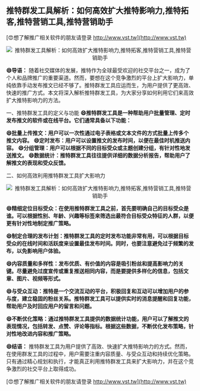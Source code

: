 ## **推特群发工具解析：如何高效扩大推特影响力,推特拓客,推特营销工具,推特营销助手**

[😍想了解推广相关软件的朋友请登录 http://www.vst.tw](http://www.vst.tw)

 <center><img src="https://vst.tw/MP4/tuiguang/png/6.png" alt="推特群发工具解析：如何高效扩大推特影响力,推特拓客,推特营销工具,推特营销助手"></center>

**😄导语：**
随着社交媒体的发展，推特作为全球最受欢迎的社交平台之一，成为了个人和品牌推广的重要渠道。然而，要想在这个竞争激烈的平台上扩大影响力，单纯依靠手动发布推文已经不够了。推特群发工具应运而生，为用户提供了更高效、快速的推广方式。本文将深入解析推特群发工具，为大家分享如何利用它们来高效扩大推特影响力的方法。

一、推特群发工具的定义与功能
**😄推特群发工具是一种帮助用户批量管理、定时发布推文的软件或在线平台。它们通常具备以下功能：**

**😄批量上传推文：用户可以一次性通过电子表格或文本文件的方式批量上传多个推文内容。**
**😄定时发布：用户可以设置推文的发布时间，以便在最佳时机推送内容。**
**😄分组管理：用户可以根据不同的目标受众或主题创建分组，有针对性地发送推文。**
**😄数据统计：推特群发工具往往提供详细的数据分析报告，帮助用户了解推文的表现和受众反馈。**

二、如何高效利用推特群发工具扩大影响力

 <center><img src="https://vst.tw/MP4/tuiguang/png/4.png" alt="推特群发工具解析：如何高效扩大推特影响力,推特拓客,推特营销工具,推特营销助手"></center>

**😄精细定位目标受众：在使用推特群发工具之前，首先要明确自己的目标受众是谁。可以根据性别、年龄、兴趣等标签来筛选出最符合目标受众特征的人群，以便更有针对性地制定推广策略。**

**😄制定合理的发布计划：推特群发工具的定时发布功能非常有用，可以根据目标受众的在线时间和活跃度来设置最佳发布时间。同时，也要注意避免过于频繁的发布，以免影响用户体验。**

**😄内容质量和多样性：发布优质、有价值的内容是吸引粉丝和提高影响力的关键。尽量避免过度宣传或重复推送相同内容，而是要提供多样化的信息，包括文章、图片、视频等形式。**

**😄与受众互动：推特是一个交流互动的平台，积极回复和互动可以增加用户的参与度，建立稳固的粉丝关系。推特群发工具可以提供实时的消息提醒和回复功能，帮助用户及时回应用户的留言和问题。**

**😄不断优化策略：通过推特群发工具提供的数据统计功能，用户可以了解推文的表现情况，包括转发、点赞、评论等指标。根据这些数据，不断优化发布策略，针对性地改进内容和推广策略。**

**😄结语：**
推特群发工具为用户提供了高效、快速扩大推特影响力的方式。然而，在使用群发工具的过程中，用户需要注重内容质量、与受众互动和持续优化策略。只有通过精心规划和执行，才能真正利用推特群发工具来扩大影响力，并在这个竞争激烈的社交平台上取得成功。

[😍想了解推广相关软件的朋友请登录 http://www.vst.tw](http://www.vst.tw)



